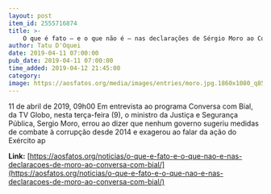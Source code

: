 ```yaml
---
layout: post
item_id: 2555716874
title: >-
    O que é fato — e o que não é — nas declarações de Sérgio Moro ao Conversa com Bial
author: Tatu D'Oquei
date: 2019-04-11 07:00:00
pub_date: 2019-04-11 07:00:00
time_added: 2019-04-12 21:45:00
category: 
image: https://aosfatos.org/media/images/entries/moro.jpg.1860x1080_q85_box-21%2C0%2C1263%2C720_crop_upscale.jpg
---
```


11 de abril de 2019, 09h00 Em entrevista ao programa Conversa com Bial, da TV Globo, nesta terça-feira (9), o ministro da Justiça e Segurança Pública, Sergio Moro, errou ao dizer que nenhum governo sugeriu medidas de combate à corrupção desde 2014 e exagerou ao falar da ação do Exército ap

**Link:** [https://aosfatos.org/noticias/o-que-e-fato-e-o-que-nao-e-nas-declaracoes-de-moro-ao-conversa-com-bial/](https://aosfatos.org/noticias/o-que-e-fato-e-o-que-nao-e-nas-declaracoes-de-moro-ao-conversa-com-bial/)

